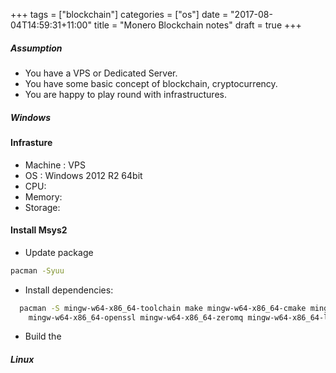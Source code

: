 +++
tags =  ["blockchain"]
categories = ["os"]
date = "2017-08-04T14:59:31+11:00"
title = "Monero Blockchain notes"
draft = true
+++

##### Assumption

* You have a VPS or Dedicated Server. 
* You have some basic concept of blockchain, cryptocurrency. 
* You are happy to play round with infrastructures. 


##### Windows

#### Infrasture 
* Machine : VPS
* OS : Windows 2012 R2 64bit
* CPU: 
* Memory:
* Storage: 

 

#### Install Msys2 

* Update package 

```bash
pacman -Syuu
```

* Install dependencies:

```bash
  pacman -S mingw-w64-x86_64-toolchain make mingw-w64-x86_64-cmake mingw-w64-x86_64-boost \
    mingw-w64-x86_64-openssl mingw-w64-x86_64-zeromq mingw-w64-x86_64-libsodium
```
* Build the  


##### Linux 